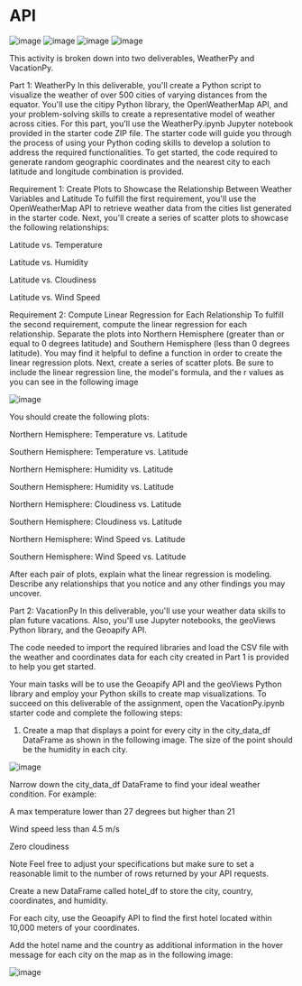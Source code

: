 # API

![image](https://github.com/nasr9000/API/assets/128746625/781356c5-ac7d-4dab-aa3f-5c67f54348ca)
![image](https://github.com/nasr9000/API/assets/128746625/f1012c9f-34f4-442e-b0c8-c4fad8415924)
![image](https://github.com/nasr9000/API/assets/128746625/57137393-1f9c-4b99-adfb-6bbfe672603b)
![image](https://github.com/nasr9000/API/assets/128746625/8efd5f8d-8150-495f-a703-e31cff4cccc8)


This activity is broken down into two deliverables, WeatherPy and VacationPy.

Part 1: WeatherPy
In this deliverable, you'll create a Python script to visualize the weather of over 500 cities of varying distances from the equator. You'll use the citipy Python library, the OpenWeatherMap API, and your problem-solving skills to create a representative model of weather across cities.
For this part, you'll use the WeatherPy.ipynb Jupyter notebook provided in the starter code ZIP file. The starter code will guide you through the process of using your Python coding skills to develop a solution to address the required functionalities.
To get started, the code required to generate random geographic coordinates and the nearest city to each latitude and longitude combination is provided.

Requirement 1: Create Plots to Showcase the Relationship Between Weather Variables and Latitude
To fulfill the first requirement, you'll use the OpenWeatherMap API to retrieve weather data from the cities list generated in the starter code. Next, you'll create a series of scatter plots to showcase the following relationships:


Latitude vs. Temperature


Latitude vs. Humidity


Latitude vs. Cloudiness


Latitude vs. Wind Speed



Requirement 2: Compute Linear Regression for Each Relationship
To fulfill the second requirement, compute the linear regression for each relationship. Separate the plots into Northern Hemisphere (greater than or equal to 0 degrees latitude) and Southern Hemisphere (less than 0 degrees latitude). You may find it helpful to define a function in order to create the linear regression plots.
Next, create a series of scatter plots. Be sure to include the linear regression line, the model's formula, and the r values as you can see in the following image

![image](https://github.com/nasr9000/API/assets/128746625/2ece3ba1-c041-47ad-a0f0-6bf9b106b117)

You should create the following plots:


Northern Hemisphere: Temperature vs. Latitude


Southern Hemisphere: Temperature vs. Latitude


Northern Hemisphere: Humidity vs. Latitude


Southern Hemisphere: Humidity vs. Latitude


Northern Hemisphere: Cloudiness vs. Latitude


Southern Hemisphere: Cloudiness vs. Latitude


Northern Hemisphere: Wind Speed vs. Latitude


Southern Hemisphere: Wind Speed vs. Latitude


After each pair of plots, explain what the linear regression is modeling. Describe any relationships that you notice and any other findings you may uncover.

Part 2: VacationPy
In this deliverable, you'll use your weather data skills to plan future vacations. Also, you'll use Jupyter notebooks, the geoViews Python library, and the Geoapify API.

The code needed to import the required libraries and load the CSV file with the weather and coordinates data for each city created in Part 1 is provided to help you get started.

Your main tasks will be to use the Geoapify API and the geoViews Python library and employ your Python skills to create map visualizations.
To succeed on this deliverable of the assignment, open the VacationPy.ipynb starter code and complete the following steps:

1. Create a map that displays a point for every city in the city_data_df DataFrame as shown in the following image. The size of the point should be the humidity in each city.

![image](https://github.com/nasr9000/API/assets/128746625/c56bb0b9-a202-4cae-b0c6-44235aa0cc4b)

Narrow down the city_data_df DataFrame to find your ideal weather condition. For example:

A max temperature lower than 27 degrees but higher than 21

Wind speed less than 4.5 m/s

Zero cloudiness

Note Feel free to adjust your specifications but make sure to set a reasonable limit to the number of rows returned by your API requests.

Create a new DataFrame called hotel_df to store the city, country, coordinates, and humidity.

For each city, use the Geoapify API to find the first hotel located within 10,000 meters of your coordinates.

Add the hotel name and the country as additional information in the hover message for each city on the map as in the following image:

![image](https://github.com/nasr9000/API/assets/128746625/85780d5f-efec-44c2-a487-817d84864b62)


